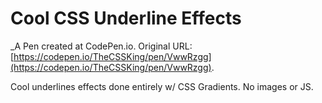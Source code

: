 # Cool CSS Underline Effects
 _A Pen created at CodePen.io. Original URL: [https://codepen.io/TheCSSKing/pen/VwwRzgg](https://codepen.io/TheCSSKing/pen/VwwRzgg).

 Cool underlines effects done entirely w/ CSS Gradients.  No images or JS.

